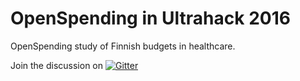# OpenSpending in Ultrahack 2016
OpenSpending study of Finnish budgets in healthcare.

Join the discussion on [![Gitter](https://badges.gitter.im/openspending/spendb.svg)](https://gitter.im/openspending/spendb?utm_source=badge&utm_medium=badge&utm_campaign=pr-badge)
